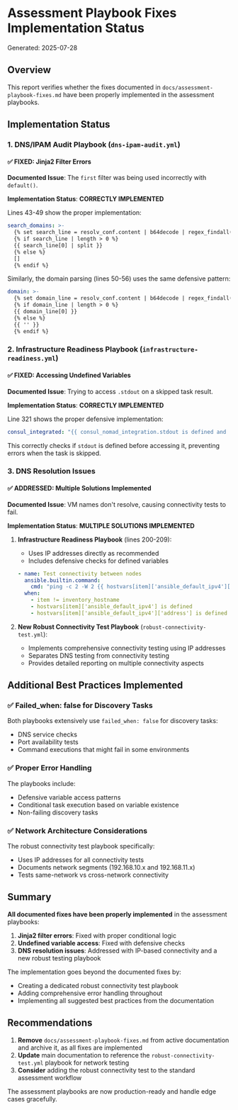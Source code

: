 # Assessment Playbook Fixes Implementation Status

Generated: 2025-07-28

## Overview

This report verifies whether the fixes documented in `docs/assessment-playbook-fixes.md` have been properly implemented in the assessment playbooks.

## Implementation Status

### 1. DNS/IPAM Audit Playbook (`dns-ipam-audit.yml`)

#### ✅ FIXED: Jinja2 Filter Errors

**Documented Issue**: The `first` filter was being used incorrectly with `default()`.

**Implementation Status**: **CORRECTLY IMPLEMENTED**

Lines 43-49 show the proper implementation:
```yaml
search_domains: >-
  {% set search_line = resolv_conf.content | b64decode | regex_findall('search\s+(.*)') %}
  {% if search_line | length > 0 %}
  {{ search_line[0] | split }}
  {% else %}
  []
  {% endif %}
```

Similarly, the domain parsing (lines 50-56) uses the same defensive pattern:
```yaml
domain: >-
  {% set domain_line = resolv_conf.content | b64decode | regex_findall('domain\s+(.*)') %}
  {% if domain_line | length > 0 %}
  {{ domain_line[0] }}
  {% else %}
  {{ '' }}
  {% endif %}
```

### 2. Infrastructure Readiness Playbook (`infrastructure-readiness.yml`)

#### ✅ FIXED: Accessing Undefined Variables

**Documented Issue**: Trying to access `.stdout` on a skipped task result.

**Implementation Status**: **CORRECTLY IMPLEMENTED**

Line 321 shows the proper defensive implementation:
```yaml
consul_integrated: "{{ consul_nomad_integration.stdout is defined and 'consul' in consul_nomad_integration.stdout | lower }}"
```

This correctly checks if `stdout` is defined before accessing it, preventing errors when the task is skipped.

### 3. DNS Resolution Issues

#### ✅ ADDRESSED: Multiple Solutions Implemented

**Documented Issue**: VM names don't resolve, causing connectivity tests to fail.

**Implementation Status**: **MULTIPLE SOLUTIONS IMPLEMENTED**

1. **Infrastructure Readiness Playbook** (lines 200-209):
   - Uses IP addresses directly as recommended
   - Includes defensive checks for defined variables
   ```yaml
   - name: Test connectivity between nodes
     ansible.builtin.command:
       cmd: "ping -c 2 -W 2 {{ hostvars[item]['ansible_default_ipv4']['address'] }}"
     when: 
       - item != inventory_hostname
       - hostvars[item]['ansible_default_ipv4'] is defined
       - hostvars[item]['ansible_default_ipv4']['address'] is defined
   ```

2. **New Robust Connectivity Test Playbook** (`robust-connectivity-test.yml`):
   - Implements comprehensive connectivity testing using IP addresses
   - Separates DNS testing from connectivity testing
   - Provides detailed reporting on multiple connectivity aspects

## Additional Best Practices Implemented

### ✅ Failed_when: false for Discovery Tasks

Both playbooks extensively use `failed_when: false` for discovery tasks:
- DNS service checks
- Port availability tests
- Command executions that might fail in some environments

### ✅ Proper Error Handling

The playbooks include:
- Defensive variable access patterns
- Conditional task execution based on variable existence
- Non-failing discovery tasks

### ✅ Network Architecture Considerations

The robust connectivity test playbook specifically:
- Uses IP addresses for all connectivity tests
- Documents network segments (192.168.10.x and 192.168.11.x)
- Tests same-network vs cross-network connectivity

## Summary

**All documented fixes have been properly implemented** in the assessment playbooks:

1. **Jinja2 filter errors**: Fixed with proper conditional logic
2. **Undefined variable access**: Fixed with defensive checks
3. **DNS resolution issues**: Addressed with IP-based connectivity and a new robust testing playbook

The implementation goes beyond the documented fixes by:
- Creating a dedicated robust connectivity test playbook
- Adding comprehensive error handling throughout
- Implementing all suggested best practices from the documentation

## Recommendations

1. **Remove** `docs/assessment-playbook-fixes.md` from active documentation and archive it, as all fixes are implemented
2. **Update** main documentation to reference the `robust-connectivity-test.yml` playbook for network testing
3. **Consider** adding the robust connectivity test to the standard assessment workflow

The assessment playbooks are now production-ready and handle edge cases gracefully.